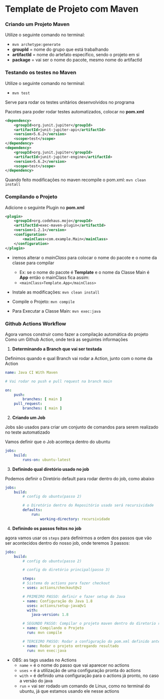 # Template de Projeto com Maven

### Criando um Projeto Maven

Utilize o seguinte comando no terminal:

* `mvn archetype:generate`
* **groupId** = nome do grupo que está trabalhando
* **artifactId** = nome do artefato especifico, sendo o projeto em si
* **package** = vai ser o nome do pacote, mesmo nome do artifactId

### Testando os testes no Maven

Utilize o seguinte comando no terminal:

* `mvn test`

Serve para rodar os testes unitários desenvolvidos no programa

Pacotes para poder rodar testes automatizados, colocar no **pom.xml**

```xml
<dependency>
    <groupId>org.junit.jupiter</groupId>
    <artifactId>junit-jupiter-api</artifactId>
    <version>5.6.2</version>
    <scope>test</scope>
</dependency>
<dependency>
    <groupId>org.junit.jupiter</groupId>
    <artifactId>junit-jupiter-engine</artifactId>
    <version>5.6.2</version>
    <scope>test</scope>
</dependency>
```

Quando feito modificações no maven recompile o pom.xml: `mvn clean install`


### Compilando o Projeto

Adicione o seguinte Plugin no **pom.xml**

```xml
<plugin>
    <groupId>org.codehaus.mojo</groupId>
    <artifactId>exec-maven-plugin</artifactId>
    <version>1.2.1</version>
    <configuration>
        <mainClass>com.example.Main</mainClass>
    </configuration>
</plugin>
```

* iremos alterar o _mainClass_ para colocar o nome do pacote e o nome da classe para compilar
    * Ex: se o nome do pacote é **Template** e o nome da Classe Main é **App** então o mainClass fica assim:
    * `<mainClass>Template.App</mainClass>`


* Instale as modificações: `mvn clean install`

* Compile o Projeto: `mvn compile`

* Para Executar a Classe Main: `mvn exec:java`

### Github Actions Workflow

Agora vamos construir como fazer a compilação automática do projeto Como um Github Action, onde terá as seguintes informações

1. **Determinando a Branch que vai ser testada**

Definimos quando e qual Branch vai rodar a Action, junto com o nome da Action

```yml
name: Java CI With Maven

# Vai rodar no push e pull request na branch main

on:
    push:
        branches: [ main ]
    pull_request:
        branches: [ main ]
```

2. **Criando um Job**

Jobs são usados para criar um conjunto de comandos para serem realizado no teste automatizado

Vamos definir que o Job aconteça dentro do ubuntu

```yml
jobs:
    build:
        runs-on: ubuntu-latest
```

3. **Definindo qual diretório usado no job**

Podemos definir o Diretório default para rodar dentro do job, como abaixo

```yml
jobs:
    build:
        # config do ubuntu(passo 2)

        # o Diretório dentro do Repositório usado será recursividade
        defaults:
            run:
                working-directory: recursividade
```

4. **Definindo os passos feitos no job**

agora vamos usar os `steps` para definirmos a ordem dos passos que vão ser acontecidos dentro do nosso job, onde teremos 3 passos:

```yml
jobs:
    build:
        # config do ubuntu(passo 2)

        # config do diretório principal(passo 3)

        steps:
        # Sistema do actions para fazer checkout
        - uses: actions/checkout@v2

        # PRIMEIRO PASSO: definir e fazer setup do Java
        - name: Configuração do Java 1.8
          uses: actions/setup-java@v1
          with:
            java-version: 1.8

        # SEGUNDO PASSO: Compilar o projeto maven dentro do diretorio recursividade
        - name: Compilando o Projeto
          run: mvn compile

        # TERCEIRO PASSO: Rodar a configuração do pom.xml definido anteriormente
        - name: Rodar o projeto entregando resultado
          run: mvn exec:java
```

* OBS: as tags usadas no Actions
    * `name` = é o nome do passo que vai aparecer no actions
    * `uses` = é a utilização de uma configuração pronta do actions
    * `with` = é definido uma configuração para o actions já pronto, no caso a versão do java
    * `run` = vai ser rodado um comando de Linux, como no terminal do ubuntu, já que estamos usando ele nesse actions